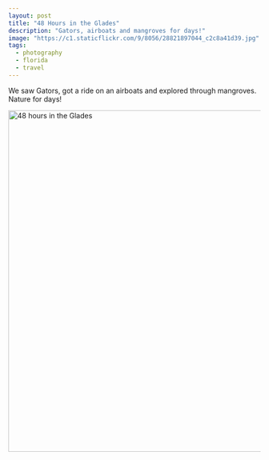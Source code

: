```yaml
---
layout: post
title: "48 Hours in the Glades"
description: "Gators, airboats and mangroves for days!"
image: "https://c1.staticflickr.com/9/8056/28821897044_c2c8a41d39.jpg"
tags:
  - photography
  - florida
  - travel
---
```


We saw Gators, got a ride on an airboats and explored through mangroves.
Nature for days!

<a data-flickr-embed="true" data-header="true"  href="https://www.flickr.com/photos/filippomasoni/albums/72157672191837440" title="48 hours in the Glades"><img src="https://c6.staticflickr.com/8/7732/28823906653_d75a7934f0_b.jpg" width="1024" height="683" alt="48 hours in the Glades"></a><script async src="//embedr.flickr.com/assets/client-code.js" charset="utf-8"></script>
